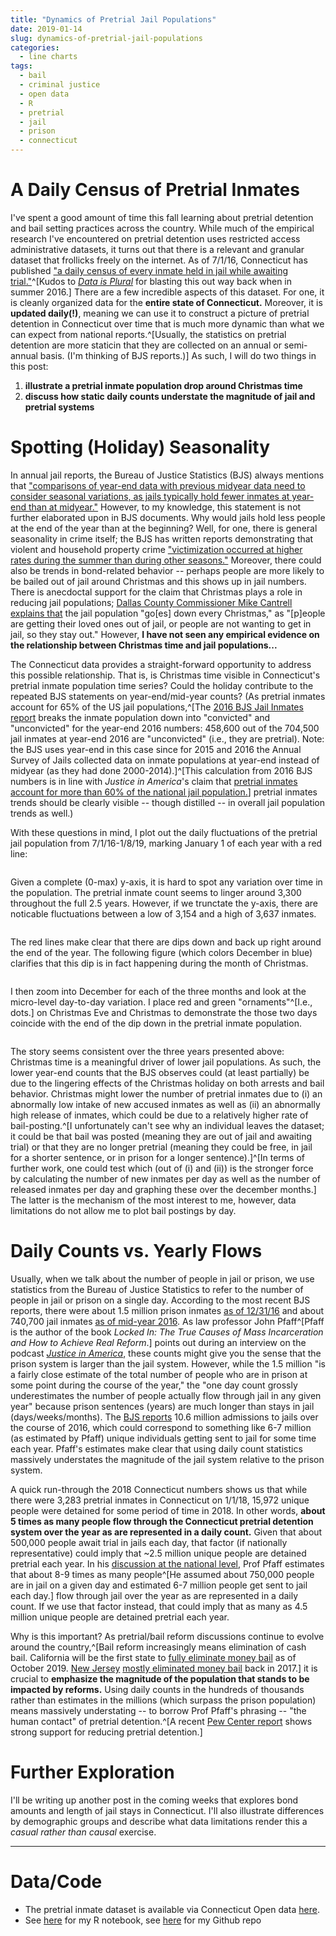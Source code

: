 ```yaml
---
title: "Dynamics of Pretrial Jail Populations"
date: 2019-01-14
slug: dynamics-of-pretrial-jail-populations
categories:
  - line charts
tags:
  - bail
  - criminal justice
  - open data
  - R
  - pretrial
  - jail
  - prison
  - connecticut
---
```


# A Daily Census of Pretrial Inmates

I've spent a good amount of time this fall learning about pretrial detention and bail setting practices across the country. While much of the empirical research I've encountered on pretrial detention uses restricted access administrative datasets, it turns out that there is a relevant and granular dataset that frollicks freely on the internet. As of 7/1/16, Connecticut has published ["a daily census of every inmate held in jail while awaiting trial."](https://data.ct.gov/Public-Safety/Accused-Pre-Trial-Inmates-in-Correctional-Faciltie/b674-jy6w)^[Kudos to [*Data is Plural*](https://tinyletter.com/data-is-plural) for blasting this out way back when in summer 2016.] There are a few incredible aspects of this dataset. For one, it is cleanly organized data for the **entire state of Connecticut.** Moreover, it is **updated daily(!)**, meaning we can use it to construct a picture of pretrial detention in Connecticut over time that is much more dynamic than what we can expect from national reports.^[Usually, the statistics on pretrial detention are more staticin that they are collected on an annual or semi-annual basis. (I'm thinking of BJS reports.)] As such, I will do two things in this post:

1. **illustrate a pretrial inmate population drop around Christmas time**
2. **discuss how static daily counts understate the magnitude of jail and pretrial systems**

# Spotting (Holiday) Seasonality

In annual jail reports, the Bureau of Justice Statistics (BJS) always mentions that ["comparisons of year-end data with previous midyear data need to consider seasonal variations, as jails typically hold fewer inmates at year-end than at midyear."](https://www.bjs.gov/content/pub/pdf/ji16.pdf) However, to my knowledge, this statement is not further elaborated upon in BJS documents. Why would jails hold less people at the end of the year than at the beginning? Well, for one, there is general seasonality in crime itself; the BJS has written reports demonstrating that violent and household property crime ["victimization occurred at higher rates during the summer than during other seasons."](https://www.bjs.gov/content/pub/pdf/spcvt.pdf) Moreover, there could also be trends in bond-related behavior -- perhaps people are more likely to be bailed out of jail around Christmas and this shows up in jail numbers. There is anecdoctal support for the claim that Christmas plays a role in reducing jail populations; [Dallas County Commissioner Mike Cantrell explains that](https://www.dallasnews.com/news/dallas-county/2017/12/23/dallas-county-jail-population-dips-historic-lowand-officials-disagree) the jail population "go[es] down every Christmas," as "[p]eople are getting their loved ones out of jail, or people are not wanting to get in jail, so they stay out." However, **I have not seen any empirical evidence on the relationship between Christmas time and jail populations...**

The Connecticut data provides a straight-forward opportunity to address this possible relationship.  That is, is Christmas time visible in Connecticut's pretrial inmate population time series? Could the holiday contribute to the repeated BJS statements on year-end/mid-year counts? (As pretrial inmates account for 65% of the US jail populations,^[The [2016 BJS Jail Inmates report](https://www.bjs.gov/content/pub/pdf/ji16.pdf) breaks the inmate population down into "convicted" and "unconvicted" for the year-end 2016 numbers: 458,600 out of the 704,500 jail inmates at year-end 2016 are "unconvicted" (i.e., they are pretrial). Note: the BJS uses year-end in this case since for 2015 and 2016 the Annual Survey of Jails collected data on inmate populations at year-end instead of midyear (as they had done 2000-2014).]^[This calculation from 2016 BJS numbers is in line with *Justice in America*'s claim that [pretrial inmates account for more than 60% of the national jail population.](https://theappeal.org/justice-in-america-episode-1-justice-for-the-rich-money-bail/)] pretrial inmates trends should be clearly visible -- though distilled -- in overall jail population trends as well.)

With these questions in mind, I plot out the daily fluctuations of the pretrial jail population from 7/1/16-1/8/19, marking January 1 of each year with a red line: 

<figure>
<center>
    <img src="/post/ct-holiday_files/time-pop0.png" alt=""/>
    </center>
</figure>

Given a complete (0-max) y-axis, it is hard to spot any variation over time in the population. The pretrial inmate count seems to linger around 3,300 throughout the full 2.5 years. However, if we trunctate the y-axis, there are noticable fluctuations between a low of 3,154 and a high of 3,637 inmates.

<figure>
<center>
    <img src="/post/ct-holiday_files/time-pop.png" alt=""/>
    </center>
</figure>

The red lines make clear that there are dips down and back up right around the end of the year. The following figure (which colors December in blue) clarifies that this dip is in fact happening during the month of Christmas.

<figure>
<center>
    <img src="/post/ct-holiday_files/time-pop-dec.png" alt=""/>
    </center>
</figure>

I then zoom into December for each of the three months and look at the micro-level day-to-day variation. I place red and green "ornaments"^[I.e., dots.] on Christmas Eve and Christmas to demonstrate the those two days coincide with the end of the dip down in the pretrial inmate population.

<figure>
<center>
    <img src="/post/ct-holiday_files/time-pop-xmas.png" alt=""/>
    </center>
</figure>

The story seems consistent over the three years presented above: Christmas time is a meaningful driver of lower jail populations. As such, the lower year-end counts that the BJS observes could (at least partially) be due to the lingering effects of the Christmas holiday on both arrests and bail behavior. Christmas might lower the number of pretrial inmates due to (i) an abnormally low intake of new accused inmates as well as (ii) an abnormally high release of inmates, which could be due to a relatively higher rate of bail-posting.^[I unfortunately can't see why an individual leaves the dataset; it could be that bail was posted (meaning they are out of jail and awaiting trial) or that they are no longer pretrial (meaning they could be free, in jail for a shorter sentence, or in prison for a longer sentence).]^[In terms of further work, one could test which (out of (i) and (ii)) is the stronger force by calculating the number of new inmates per day as well as the number of released inmates per day and graphing these over the december months.] The latter is the mechanism of the most interest to me, however, data limitations do not allow me to plot bail postings by day. 

# Daily Counts vs. Yearly Flows

Usually, when we talk about the number of people in jail or prison, we use statistics from the Bureau of Justice Statistics to refer to the number of people in jail or prison on a single day. According to the most recent BJS reports, there were about 1.5 million prison inmates [as of 12/31/16](https://www.bjs.gov/content/pub/pdf/p16.pdf) and about 740,700 jail inmates [as of mid-year 2016](https://www.bjs.gov/content/pub/pdf/ji16.pdf). As law professor John Pfaff^[Pfaff is the author of the book *Locked In: The True Causes of Mass Incarceration and How to Achieve Real Reform*.] points out during an interview on the podcast [*Justice in America*](https://theappeal.org/justice-in-america-episode-3-who-built-mass-incarceration-prosecutors/), these counts might give you the sense that the prison system is larger than the jail system. However, while the 1.5 million "is a fairly close estimate of the total number of people who are in prison at some point during the course of the year," the "one day count grossly underestimates the number of people actually flow through jail in any given year" because prison sentences (years) are much longer than stays in jail (days/weeks/months). The [BJS reports](https://www.bjs.gov/content/pub/pdf/ji16.pdf) 10.6 million admissions to jails over the course of 2016, which could correspond to something like 6-7 million (as estimated by Pfaff) unique individuals getting sent to jail for some time each year. Pfaff's estimates make clear that using daily count statistics massively understates the magnitude of the jail system relative to the prison system.

A quick run-through the 2018 Connecticut numbers shows us that while there were 3,283 pretrial inmates in Connecticut on 1/1/18, 15,972 unique people were detained for some period of time in 2018. In other words, **about 5 times as many people flow through the Connecticut pretrial detention system over the year as are represented in a daily count.** Given that about 500,000 people await trial in jails each day, that factor (if nationally representative) could imply that ~2.5 million unique people are detained pretrial each year. In his [discussion at the national level](https://theappeal.org/justice-in-america-episode-3-who-built-mass-incarceration-prosecutors/), Prof Pfaff estimates that about 8-9 times as many people^[He assumed about 750,000 people are in jail on a given day and estimated 6-7 million people get sent to jail each day.] flow through jail over the year as are represented in a daily count. If we use that factor instead, that could imply that as many as 4.5 million unique people are detained pretrial each year.

Why is this important? As pretrial/bail reform discussions continue to evolve around the country,^[Bail reform increasingly means elimination of cash bail. California will be the first state to [fully eliminate money bail](https://www.sacbee.com/news/politics-government/capitol-alert/article217461380.html) as of October 2019. [New Jersey](https://www.npr.org/sections/money/2018/08/29/643072388/episode-783-new-jersey-bails-out) [mostly eliminated money bail](https://www.nytimes.com/2017/02/06/nyregion/new-jersey-bail-system.html) back in 2017.] it is crucial to **emphasize the magnitude of the population that stands to be impacted by reforms.** Using daily counts in the hundreds of thousands rather than estimates in the millions (which surpass the prison population) means massively understating -- to borrow Prof Pfaff's phrasing -- "the human contact" of pretrial detention.^[A recent [Pew Center report](https://www.pewtrusts.org/en/research-and-analysis/issue-briefs/2018/11/americans-favor-expanded-pretrial-release-limited-use-of-jail) shows strong support for reducing pretrial detention.] 

# Further Exploration

I'll be writing up another post in the coming weeks that explores bond amounts and length of jail stays in Connecticut. I'll also illustrate differences by demographic groups and describe what data limitations render this a *casual rather than causal* exercise.

---

# Data/Code

- The pretrial inmate dataset is available via Connecticut Open data [here](https://data.ct.gov/Public-Safety/Accused-Pre-Trial-Inmates-in-Correctional-Faciliti/b674-jy6w).
- See [here](http://rpubs.com/apalbright/ct-pretrial) for my R notebook, see [here](https://github.com/apalbright/ct_pretrial1) for my Github repo 
